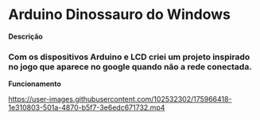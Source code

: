 #  Arduino Dinossauro do Windows
**Descrição**
### Com os dispositivos Arduino e LCD criei um projeto inspirado no jogo que aparece no google quando não a rede conectada.
**Funcionamento**

https://user-images.githubusercontent.com/102532302/175966418-1e310803-501a-4870-b5f7-3e6edc671732.mp4

